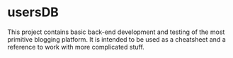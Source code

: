 # usersDB

This project contains basic back-end development and testing of the most primitive blogging platform. It is intended to be used as a cheatsheet and a reference to work with more complicated stuff.
